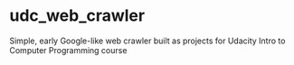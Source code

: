 # udc_web_crawler
Simple, early Google-like web crawler built as projects for Udacity Intro to Computer Programming course

